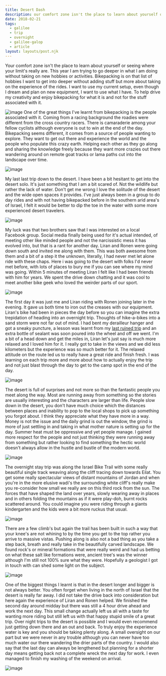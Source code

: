 ```yaml
---
title: Desert Dash
description: our comfort zone isn't the place to learn about yourself or seeing where your limit's really are.
date: 2018-02-21
tags:
  - galilee
  - trip
  - overnight
  - galilee-galop
  - article
layout: layouts/post.njk
---
```

Your comfort zone isn't the place to learn about yourself or seeing where your limit's really are. This year I am trying to go deeper in what I am doing without taking on new hobbies or activities. Bikepacking is on that list of hobbies I want to get into deeper without adding stuff but more about taking on the experience of the rides. I want to use my current setup, even though I dream and plan on new equipment, I want to use what I have. To help drive my creativity and enjoy bikepacking for what it is and not for the stuff associated with it.

![image](/img/20180209_085505-01-1024x576.jpeg)
One of the great things I've learnt from bikepacking is the people associated with it. Coming from a racing background the roadies were different from the cross country racers. There is camaraderie among your fellow cyclists although everyone is out to win at the end of the day. Bikepacking seems different, it comes from a source of people wanting to explore. They want to get out there and experience the world and the people who populate this crazy earth. Helping each other as they go along and sharing the knowledge freely because they want more crazies out there wandering around on remote goat tracks or lama paths cut into the landscape over time.

![image](/img/20180209_142624-01-1024x576.jpeg)

My last last trip down to the desert. I have been a bit hesitant to get into the desert solo. It's just something that I am a bit scared of. Not the wildlife but rather the lack of water. Don't get me wrong I love the solitude of the desert and the wide open spaces it provides. I've just always been in a group to do day rides and with not having bikepacked before in the southern arid area's of Israel, I felt it would be better to dip the toe in the water with some more experienced desert travelers.

![image](/img/IMG_20180210_104603-01-1024x575.jpeg)

My luck was that two brothers saw that I was interested on a local Facebook group. Social media finally being used for it's actual intended, of meeting other like minded people and not the narcissistic mess it has evolved into, but that is a rant for another day. Liran and Ronen were going down south and invited me along with them. This was both awesome from them and a bit of a step it the unknown, literally, I had never met let alone ride with these chaps. Here i was going to the desert with folks I'd never met before, with lots of places to bury me if you can see where my mind was going. Within 5 minutes of meeting Liran I felt like I had been friends with him for years. We spent the drive down chatting and it was cool to meet another bike geek who loved the weirder parts of our sport.

![image](/img/20180209_145552-01-1024x576.jpeg)

The first day it was just me and Liran riding with Ronen joining later in the evening. It gave us both time to iron out the creases with our equipment. Liran's bike had been in pieces the day before so you can imagine the extra trepidation of heading into an overnight trip. Thoughts of hike-a-bikes into a sand storm were not far out of mind. I had bent my derailleur hanger and got a sneaky puncture, a lesson was learnt from my <a href="https://wp.me/p9vq8X-1O">last ruined trip</a> and an extra bottle of sealant was soon poured into the wheel and off we went. I'm a bit of a head down and get the miles in, Liran let's just say is much more relaxed and I loved him for it. I really got to take in the views and we did less kilometers but the experience was so much better for it. The relaxed attitude on the route led us to really have a great ride and finish fresh. I was learning on each trip more and more about how to actually enjoy the trip and not just blast through the day to get to the camp spot in the end of the day.

![image](/img/20180209_091946-01-1024x576.jpeg)

The desert is full of surprises and not more so than the fantastic people you meet along the way. Most are running away from something so the stories are usually interesting and the characters are larger than life. People slow down in the desert, you don't have much choice which the distances between places and inability to pop to the local shops to pick up something you forgot about. I think they appreciate what they have more in a way. Money is not the issue and the daily grind is out the window, the grind is more of just settling in and taking in what mother nature is setting up for the day. Summer heat must be oppressive and yet people manage. I gained more respect for the people and not just thinking they were running away from something but rather looking to find something the hectic world doesn't always allow in the hustle and bustle of the modern world.

![image](/img/20180209_090845-01-1024x576.jpeg)

The overnight stay trip was along the Israel Bike Trail with some really beautiful single track weaving along the cliff tracing down towards Eilat. You get some really spectacular views of distant mountains of Jordan and when you're in the more elusive wadi's the surrounding white cliff's really make you re-consider how small we really are on this third rock from the sun. The forces that have shaped the land over years, slowly wearing away in places and in others folding the mountains as if it were play-doh, burnt rocks scattered around. You could imagine you were riding through a giants kindergarten and the kids were a bit more ruckus that usual.

![image](/img/20180209_091715-01-1024x576.jpeg)

There are a few climb's but again the trail has been built in such a way that your knee's are not whining to by the time you get to the top rather you arrive to massive vistas. Pushing along is also not a bad thing as you take a step back, breath and really take in the beautifully carved landscape. We found rock's or mineral formations that were really weird and had us betting on what these salt like formations were, ancient tree's was the winner although I'm still not 100% sure what they were. Hopefully a geologist I got in touch with can shed some light on the subject.

![image](/img/IMG_20180209_103435-01-1024x575.jpeg)

One of the biggest things I learnt is that in the desert longer and bigger is not always better. You often forget when living in the north of Israel that the desert is really far away. I did not take the drive back into consideration but here again the experience of Liran and Ronen helped. We finished the second day around midday but there was still a 4 hour drive ahead and work the next day. This small change actually left us all with a taste for wanting more riding but still left us with that happy stupid smile of a great trip. Over night trips to the desert is possible and I would even recommend just getting down there and an out and back. To truly enjoy the experience water is key and you should be taking plenty along. A small oversight on our part but we were never in any trouble although you can never have too much water our there wandering the drier parts of the country. I would also say that the last day can always be lengthened but planning for a shorter day means getting back not a complete wreck the next day for work. I even managed to finish my washing of the weekend on arrival.

![image](/img/20180210_062754-01-01-1024x576.jpeg)